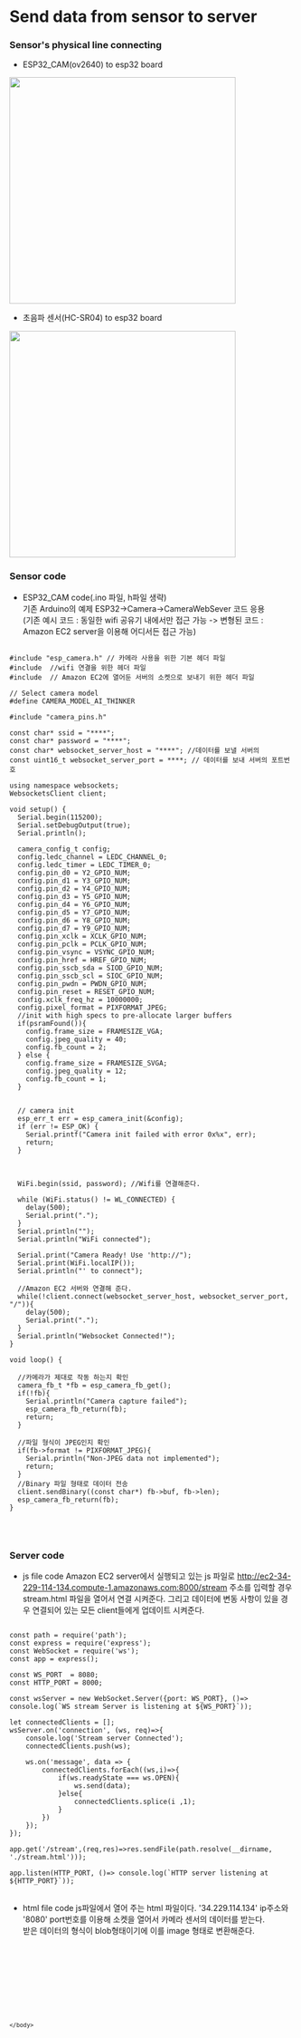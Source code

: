 Send data from sensor to server
======================


### Sensor's physical line connecting

- ESP32_CAM(ov2640) to esp32 board
<img src="https://github.com/jihwahn1018/Capston_Design1_Projects/blob/master/images/esp32cam_line.jpg" width="400">

- 초음파 센서(HC-SR04) to esp32 board
<img src="https://github.com/jihwahn1018/Capston_Design1_Projects/blob/master/images/hc_line.jpg" width="400">

### Sensor code 

- ESP32_CAM code(.ino 파일, h파일 생략)   
기존 Arduino의 예제 ESP32->Camera->CameraWebSever 코드 응용   
(기존 예시 코드 : 동일한 wifi 공유기 내에서만 접근 가능 -> 변형된 코드 : Amazon EC2 server을 이용해 어디서든 접근 가능)   

<pre>
<code>
#include "esp_camera.h" // 카메라 사용을 위한 기본 헤더 파일
#include <WiFi.h> //wifi 연결을 위한 헤더 파일
#include <ArduinoWebsockets.h> // Amazon EC2에 열어둔 서버의 소켓으로 보내기 위한 헤더 파일

// Select camera model
#define CAMERA_MODEL_AI_THINKER

#include "camera_pins.h"

const char* ssid = "****";
const char* password = "****";
const char* websocket_server_host = "****"; //데이터를 보낼 서버의 
const uint16_t websocket_server_port = ****; // 데이터를 보내 서버의 포트번호

using namespace websockets;
WebsocketsClient client;

void setup() {
  Serial.begin(115200);
  Serial.setDebugOutput(true);
  Serial.println();

  camera_config_t config;
  config.ledc_channel = LEDC_CHANNEL_0;
  config.ledc_timer = LEDC_TIMER_0;
  config.pin_d0 = Y2_GPIO_NUM;
  config.pin_d1 = Y3_GPIO_NUM;
  config.pin_d2 = Y4_GPIO_NUM;
  config.pin_d3 = Y5_GPIO_NUM;
  config.pin_d4 = Y6_GPIO_NUM;
  config.pin_d5 = Y7_GPIO_NUM;
  config.pin_d6 = Y8_GPIO_NUM;
  config.pin_d7 = Y9_GPIO_NUM;
  config.pin_xclk = XCLK_GPIO_NUM;
  config.pin_pclk = PCLK_GPIO_NUM;
  config.pin_vsync = VSYNC_GPIO_NUM;
  config.pin_href = HREF_GPIO_NUM;
  config.pin_sscb_sda = SIOD_GPIO_NUM;
  config.pin_sscb_scl = SIOC_GPIO_NUM;
  config.pin_pwdn = PWDN_GPIO_NUM;
  config.pin_reset = RESET_GPIO_NUM;
  config.xclk_freq_hz = 10000000;
  config.pixel_format = PIXFORMAT_JPEG;
  //init with high specs to pre-allocate larger buffers
  if(psramFound()){
    config.frame_size = FRAMESIZE_VGA;
    config.jpeg_quality = 40;
    config.fb_count = 2;
  } else {
    config.frame_size = FRAMESIZE_SVGA;
    config.jpeg_quality = 12;
    config.fb_count = 1;
  }


  // camera init
  esp_err_t err = esp_camera_init(&config);
  if (err != ESP_OK) {
    Serial.printf("Camera init failed with error 0x%x", err);
    return;
  }

 

  WiFi.begin(ssid, password); //Wifi를 연결해준다.

  while (WiFi.status() != WL_CONNECTED) {
    delay(500);
    Serial.print(".");
  }
  Serial.println("");
  Serial.println("WiFi connected");

  Serial.print("Camera Ready! Use 'http://");
  Serial.print(WiFi.localIP());
  Serial.println("' to connect");
  
  //Amazon EC2 서버와 연결해 준다.
  while(!client.connect(websocket_server_host, websocket_server_port, "/")){
    delay(500);
    Serial.print(".");
  }
  Serial.println("Websocket Connected!");
}

void loop() {

  //카메라가 제대로 작동 하는지 확인
  camera_fb_t *fb = esp_camera_fb_get();
  if(!fb){
    Serial.println("Camera capture failed");
    esp_camera_fb_return(fb);
    return;
  }

  //파일 형식이 JPEG인지 확인
  if(fb->format != PIXFORMAT_JPEG){
    Serial.println("Non-JPEG data not implemented");
    return;
  }
  //Binary 파일 형태로 데이터 전송
  client.sendBinary((const char*) fb->buf, fb->len);
  esp_camera_fb_return(fb);
}

  
</code>
</pre>

### Server code
- js file code
Amazon EC2 server에서 실행되고 있는 js 파일로 http://ec2-34-229-114-134.compute-1.amazonaws.com:8000/stream 주소를 입력할 경우 stream.html 파일을 열어서 연결 시켜준다. 그리고 데이터에 변동 사항이 있을 경우 연결되어 있는 모든 client들에게 업데이트 시켜준다.   
<pre>
<code>
const path = require('path');
const express = require('express');
const WebSocket = require('ws');
const app = express();

const WS_PORT  = 8080;
const HTTP_PORT = 8000;

const wsServer = new WebSocket.Server({port: WS_PORT}, ()=> console.log(`WS stream Server is listening at ${WS_PORT}`));

let connectedClients = [];
wsServer.on('connection', (ws, req)=>{
    console.log('Stream server Connected');
    connectedClients.push(ws);

    ws.on('message', data => {
        connectedClients.forEach((ws,i)=>{
            if(ws.readyState === ws.OPEN){
                ws.send(data);
            }else{
                connectedClients.splice(i ,1);
            }
        })
    });
});

app.get('/stream',(req,res)=>res.sendFile(path.resolve(__dirname, './stream.html')));

app.listen(HTTP_PORT, ()=> console.log(`HTTP server listening at ${HTTP_PORT}`));
</code>
</pre>
   
   
- html file code
js파일에서 열어 주는 html 파일이다. '34.229.114.134' ip주소와 '8080' port번호를 이용해 소켓을 열어서 카메라 센서의 데이터를 받는다.   
받은 데이터의 형식이 blob형태이기에 이를 image 형태로 변환해준다.   
<pre>
<code>
<html>
    <head>
        <title>Stream</title>
    </head>
    <body>
        <img src="">
        <script>
            const img = document.querySelector('img');
            const WS_URL = 'ws:///34.229.114.134:8080';
            const ws = new WebSocket(WS_URL);
            let urlObject;
            ws.onopen = () => console.log(`Connected to ${WS_URL}`);
            ws.onmessage = message => {
                const arrayBuffer = message.data;
                if(urlObject){
                    URL.revokeObjectURL(urlObject);
                }
                urlObject = URL.createObjectURL(new Blob([arrayBuffer]));
                img.src = urlObject;
            }
        </script>
    </body>
</html>
</code>
</pre>
